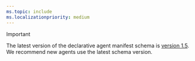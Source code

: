```yaml
---
ms.topic: include
ms.localizationpriority: medium
---
```


<!-- markdownlint-disable MD041 -->

> [!IMPORTANT]
> The latest version of the declarative agent manifest schema is [version 1.5](../declarative-agent-manifest-1.5.md). We recommend new agents use the latest schema version.
